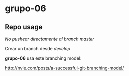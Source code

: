 # grupo-06

## Repo usage
*No pushear directamente al branch master*

Crear un branch desde *develop*

**grupo-06** usa este branching model:

http://nvie.com/posts/a-successful-git-branching-model/
